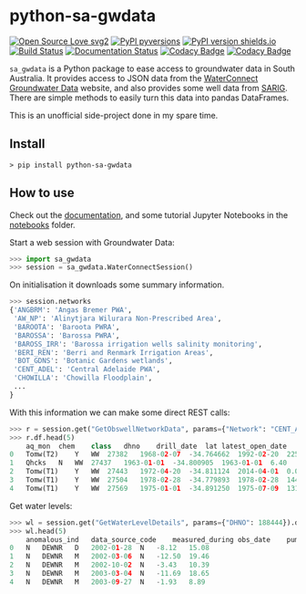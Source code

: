 # python-sa-gwdata

[![Open Source Love svg2](https://badges.frapsoft.com/os/v2/open-source.svg?v=103)](https://github.com/kinverarity1/python-sa-gwdata/blob/master/LICENSE)
[![PyPI pyversions](https://img.shields.io/pypi/pyversions/python-sa-gwdata.svg)](https://pypi.python.org/pypi/python-sa-gwdata/)
[![PyPI version shields.io](https://img.shields.io/pypi/v/python-sa-gwdata.svg)](https://pypi.python.org/pypi/python-sa-gwdata/)
[![Build Status](https://travis-ci.com/kinverarity1/python-sa-gwdata.svg?branch=master)](https://travis-ci.com/kinverarity1/python-sa-gwdata)
[![Documentation Status](https://readthedocs.org/projects/python-sa-gwdata/badge/?version=latest)](http://python-sa-gwdata.readthedocs.io/?badge=latest)
[![Codacy Badge](https://api.codacy.com/project/badge/Grade/9128405aea4948a8b695946e31e2c02e)](https://app.codacy.com/app/kinverarity/python-sa-gwdata?utm_source=github.com&utm_medium=referral&utm_content=kinverarity1/python-sa-gwdata&utm_campaign=Badge_Grade_Settings)
[![Codacy Badge](https://api.codacy.com/project/badge/Coverage/f078242bcd8545bea4325ce723b568d9)](https://www.codacy.com/app/kinverarity/python-sa-gwdata?utm_source=github.com&utm_medium=referral&utm_content=kinverarity1/python-sa-gwdata&utm_campaign=Badge_Coverage)


``sa_gwdata`` is a Python package to ease access to groundwater data in South Australia.
It provides access to JSON data from the
[WaterConnect Groundwater Data](https://www.waterconnect.sa.gov.au/Systems/GD/Pages/Default.aspx) website,
and also provides some well data from [SARIG](https://minerals.sarig.sa.gov.au/QuickSearch.aspx).
There are simple methods to easily turn this data into pandas DataFrames.

This is an unofficial side-project done in my spare time.

## Install

```posh
> pip install python-sa-gwdata
```

## How to use

Check out the [documentation](https://python-sa-gwdata.readthedocs.io/en/latest/index.html), and
some tutorial Jupyter Notebooks in the [notebooks](notebooks) folder.

Start a web session with Groundwater Data:

```python
>>> import sa_gwdata
>>> session = sa_gwdata.WaterConnectSession()
```

On initialisation it downloads some summary information.

```python
>>> session.networks
{'ANGBRM': 'Angas Bremer PWA',
 'AW_NP': 'Alinytjara Wilurara Non-Prescribed Area',
 'BAROOTA': 'Baroota PWRA',
 'BAROSSA': 'Barossa PWRA',
 'BAROSS_IRR': 'Barossa irrigation wells salinity monitoring',
 'BERI_REN': 'Berri and Renmark Irrigation Areas',
 'BOT_GDNS': 'Botanic Gardens wetlands',
 'CENT_ADEL': 'Central Adelaide PWA',
 'CHOWILLA': 'Chowilla Floodplain',
 ...
}
```

With this information we can make some direct REST calls:

```python
>>> r = session.get("GetObswellNetworkData", params={"Network": "CENT_ADEL"})
>>> r.df.head(5)
	aq_mon	chem	class	dhno	drill_date	lat	latest_open_date	latest_open_depth	latest_sal_date	latest_swl_date	...	pwa	replaceunitnum	sal	salstatus	stat_desc	swl	swlstatus	tds	water	yield
0	Tomw(T2)	Y	WW	27382	1968-02-07	-34.764662	1992-02-20	225.00	2013-09-02	2018-09-18	...	Central Adelaide	NaN	Y	C	OPR	3.47	C	3620.0	Y	2.00
1	Qhcks	N	WW	27437	1963-01-01	-34.800905	1963-01-01	6.40	1984-02-01	1986-03-05	...	Central Adelaide	NaN	Y	H	NaN	5.86	H	1121.0	Y	NaN
2	Tomw(T1)	Y	WW	27443	1972-04-20	-34.811124	2014-04-01	0.00	1991-10-09	2003-07-04	...	Central Adelaide	NaN	Y	H	BKF	NaN	H	2030.0	Y	5.00
3	Tomw(T1)	Y	WW	27504	1978-02-28	-34.779893	1978-02-28	144.50	2016-04-06	2011-09-18	...	Central Adelaide	NaN	Y	H	OPR	11.21	H	2738.0	Y	0.00
4	Tomw(T1)	Y	WW	27569	1975-01-01	-34.891250	1975-07-09	131.10	1986-11-13	1988-09-21	...	Central Adelaide	NaN	Y	H	BKF	9.90	H	42070.0	Y	12.50
```

Get water levels:

```python
>>> wl = session.get("GetWaterLevelDetails", params={"DHNO": 188444}).df
>>> wl.head(5)
	anomalous_ind	data_source_code	measured_during	obs_date	pumping_ind	rswl	standing_water_level
0	N	DEWNR	D	2002-01-28	N	-8.12	15.08
1	N	DEWNR	M	2002-03-06	N	-12.50	19.46
2	N	DEWNR	M	2002-10-02	N	-3.43	10.39
3	N	DEWNR	M	2003-03-04	N	-11.69	18.65
4	N	DEWNR	M	2003-09-27	N	-1.93	8.89
```
